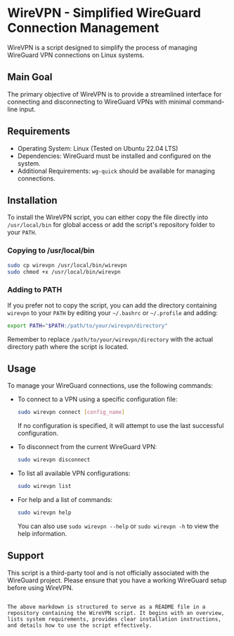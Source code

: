 
# WireVPN - Simplified WireGuard Connection Management

WireVPN is a script designed to simplify the process of managing WireGuard VPN connections on Linux systems.

## Main Goal
The primary objective of WireVPN is to provide a streamlined interface for connecting and disconnecting to WireGuard VPNs with minimal command-line input.

## Requirements
- Operating System: Linux (Tested on Ubuntu 22.04 LTS)
- Dependencies: WireGuard must be installed and configured on the system.
- Additional Requirements: `wg-quick` should be available for managing connections.

## Installation
To install the WireVPN script, you can either copy the file directly into `/usr/local/bin` for global access or add the script's repository folder to your `PATH`.

### Copying to /usr/local/bin
```bash
sudo cp wirevpn /usr/local/bin/wirevpn
sudo chmod +x /usr/local/bin/wirevpn
```

### Adding to PATH
If you prefer not to copy the script, you can add the directory containing `wirevpn` to your `PATH` by editing your `~/.bashrc` or `~/.profile` and adding:
```bash
export PATH="$PATH:/path/to/your/wirevpn/directory"
```
Remember to replace `/path/to/your/wirevpn/directory` with the actual directory path where the script is located.

## Usage
To manage your WireGuard connections, use the following commands:

- To connect to a VPN using a specific configuration file:
  ```bash
  sudo wirevpn connect [config_name]
  ```
  If no configuration is specified, it will attempt to use the last successful configuration.

- To disconnect from the current WireGuard VPN:
  ```bash
  sudo wirevpn disconnect
  ```

- To list all available VPN configurations:
  ```bash
  sudo wirevpn list
  ```

- For help and a list of commands:
  ```bash
  sudo wirevpn help
  ```
  You can also use `sudo wirevpn --help` or `sudo wirevpn -h` to view the help information.

## Support
This script is a third-party tool and is not officially associated with the WireGuard project. Please ensure that you have a working WireGuard setup before using WireVPN.
```

The above markdown is structured to serve as a README file in a repository containing the WireVPN script. It begins with an overview, lists system requirements, provides clear installation instructions, and details how to use the script effectively.